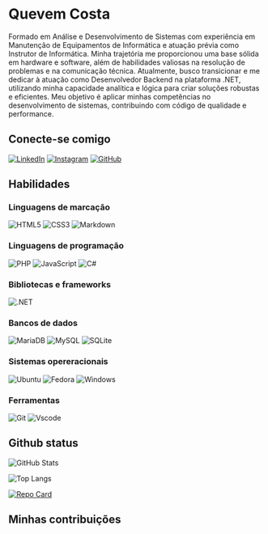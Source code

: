 # Quevem Costa
Formado em Análise e Desenvolvimento de Sistemas com experiência em Manutenção de Equipamentos de Informática e atuação prévia como Instrutor de Informática. Minha trajetória me proporcionou uma base sólida em hardware e software, além de habilidades valiosas na resolução de problemas e na comunicação técnica. Atualmente, busco transicionar e me dedicar à atuação como Desenvolvedor Backend na plataforma .NET, utilizando minha capacidade analítica e lógica para criar soluções robustas e eficientes. Meu objetivo é aplicar minhas competências no desenvolvimento de sistemas, contribuindo com código de qualidade e performance.

## Conecte-se comigo

[![LinkedIn](https://img.shields.io/badge/LinkedIn-0077B5?style=for-the-badge&logo=linkedin&logoColor=white)](https://www.linkedin.com/in/quevem-costa/)
[![Instagram](https://img.shields.io/badge/-Instagram-%23E4405F?style=for-the-badge&logo=instagram&logoColor=white)](https://www.instagram.com/quevemcbjr/)
[![GitHub](https://img.shields.io/badge/GitHub-100000?style=for-the-badge&logo=github&logoColor=white)](https://github.com/quevemcruzdev)

## Habilidades

### Linguagens de marcação
![HTML5](https://img.shields.io/badge/HTML5-E34F26?style=for-the-badge&logo=html5&logoColor=white)
![CSS3](https://img.shields.io/badge/CSS3-1572B6?style=for-the-badge&logo=css3&logoColor=white)
![Markdown](https://img.shields.io/badge/Markdown-000?style=for-the-badge&logo=markdown)

### Linguagens de programação
![PHP](https://img.shields.io/badge/PHP-777BB4?style=for-the-badge&logo=php&logoColor=white)
![JavaScript](https://img.shields.io/badge/JavaScript-F7DF1E?style=for-the-badge&logo=javascript&logoColor=black)
![C#](https://img.shields.io/badge/C%23-239120?style=for-the-badge&logo=c-sharp&logoColor=white)

### Bibliotecas e frameworks
![.NET](https://img.shields.io/badge/.NET-5C2D91?style=for-the-badge&logo=.net&logoColor=white)

### Bancos de dados 
![MariaDB](https://img.shields.io/badge/MariaDB-003545?style=for-the-badge&logo=mariadb&logoColor=white)
![MySQL](https://img.shields.io/badge/MySQL-00000F?style=for-the-badge&logo=mysql&logoColor=white)
![SQLite](https://img.shields.io/badge/SQLite-000?style=for-the-badge&logo=sqlite&logoColor=07405E)

### Sistemas opereracionais
![Ubuntu](https://img.shields.io/badge/Ubuntu-35495E?style=for-the-badge&logo=ubuntu&logoColor=2CA5E0)
![Fedora](https://img.shields.io/badge/Fedora-294172?style=for-the-badge&logo=fedora&logoColor=white)
![Windows](https://img.shields.io/badge/Windows-000?style=for-the-badge&logo=windows&logoColor=2CA5E0)

### Ferramentas 
![Git](https://img.shields.io/badge/GIT-E44C30?style=for-the-badge&logo=git&logoColor=white)
![Vscode](https://img.shields.io/badge/Vscode-007ACC?style=for-the-badge&logo=visual-studio-code&logoColor=white)
## Github status

![GitHub Stats](https://github-readme-stats.vercel.app/api?username=quevemcostadev&theme=github_dark_dimmed)

![Top Langs](https://github-readme-stats-git-masterrstaa-rickstaa.vercel.app/api/top-langs/?username=quevemcruzdev&layout=compact&bg_color=000&border_color=30A3DC&title_color=&text_color=FFF)

[![Repo Card](https://github-readme-stats.vercel.app/api/pin/?username=quevemcruzdev&repo=dio-lab-open-source-my-fok&bg_color=000&border_color=30A3DC&show_icons=true&icon_color=30A3DC&title_color)](https://github.com/QuevemCruzDev/dio-lab-open-source-my-fok)
## Minhas contribuições
